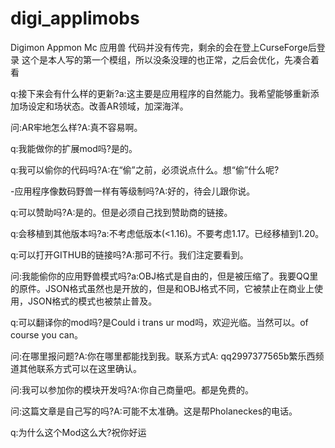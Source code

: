 # digi_applimobs
Digimon Appmon Mc 应用兽
代码并没有传完，剩余的会在登上CurseForge后登录
这个是本人写的第一个模组，所以没条没理的也正常，之后会优化，先凑合着看

q:接下来会有什么样的更新?a:这主要是应用程序的自然能力。我希望能够重新添加场设定和场状态。改善AR领域，加深海洋。

问:AR牢地怎么样?A:真不容易啊。

q:我能做你的扩展mod吗?是的。

q:我可以偷你的代码吗?A:在“偷”之前，必须说点什么。想“偷”什么呢?

-应用程序像数码野兽一样有等级制吗?A:好的，待会儿跟你说。

q:可以赞助吗?A:是的。但是必须自己找到赞助商的链接。

q:会移植到其他版本吗?a:不考虑低版本(<1.16)。不要考虑1.17。已经移植到1.20。

q:可以打开GITHUB的链接吗?A:那可不行。我们注定要看到。

问:我能偷你的应用野兽模式吗?a:OBJ格式是自由的，但是被压缩了。我要QQ里的原件。JSON格式虽然也是开放的，但是和OBJ格式不同，它被禁止在商业上使用，JSON格式的模式也被禁止普及。

q:可以翻译你的mod吗?是Could i trans ur mod吗，欢迎光临。当然可以。of course you can。

问:在哪里报问题?A:你在哪里都能找到我。联系方式A: qq2997377565b繁乐西频道其他联系方式可以在这里确认。

问:我可以参加你的模块开发吗?A:你自己商量吧。都是免费的。

问:这篇文章是自己写的吗?A:可能不太准确。这是帮Pholaneckes的电话。

q:为什么这个Mod这么大?祝你好运
